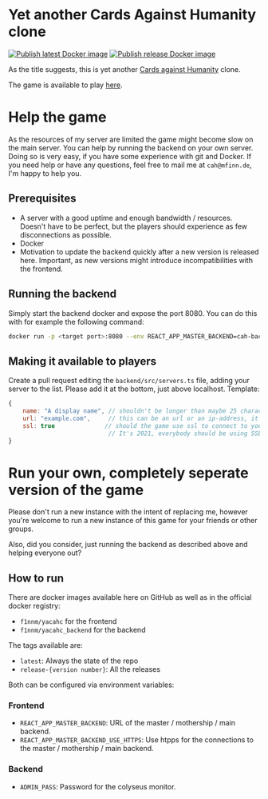 # Yet another Cards Against Humanity clone

[![Publish latest Docker image](https://github.com/F1nnM/Yet-another-Cards-Against-Humanity-clone/actions/workflows/docker_push.yaml/badge.svg)](https://github.com/F1nnM/Yet-another-Cards-Against-Humanity-clone/actions/workflows/docker_push.yaml)
[![Publish release Docker image](https://github.com/F1nnM/Yet-another-Cards-Against-Humanity-clone/actions/workflows/docker_release.yaml/badge.svg)](https://github.com/F1nnM/Yet-another-Cards-Against-Humanity-clone/actions/workflows/docker_release.yaml)

As the title suggests, this is yet another [Cards against Humanity](https://cardsagainsthumanity.com/) clone.

The game is available to play [here](https://cah.mfinn.de).

# Help the game
As the resources of my server are limited the game might become slow on the main server. You can help by running the backend on your own server. 
Doing so is very easy, if you have some experience with git and Docker. 
If you need help or have any questions, feel free to mail me at `cah@mfinn.de`, I'm happy to help you.

## Prerequisites
- A server with a good uptime and enough bandwidth / resources. Doesn't have to be perfect, but the players should experience as few disconnections as possible.
- Docker
- Motivation to update the backend quickly after a new version is released here. Important, as new versions might introduce incompatibilities with the frontend.

## Running the backend

Simply start the backend docker and expose the port 8080. 
You can do this with for example the following command:

```bash
docker run -p <target port>:8080 --env REACT_APP_MASTER_BACKEND=cah-backend.mfinn.de --env REACT_APP_MASTER_BACKEND_USE_HTTPS=true f1nnm/yacahc_backend:release-<version>
```

## Making it available to players
Create a pull request editing the `backend/src/servers.ts` file, adding your server to the list. Please add it at the bottom, just above localhost.
Template:
```js
{
    name: "A display name", // shouldn't be longer than maybe 25 characters
    url: "example.com",     // this can be an url or an ip-address, it may include a port (example.com:8080)
    ssl: true              // should the game use ssl to connect to your server.
                            // It's 2021, everybody should be using SSL encryption on the web, but hey, you do you.
}
```

# Run your own, completely seperate version of the game
Please don't run a new instance with the intent of replacing me, however you're welcome to run a new instance of this game for your friends or other groups.

Also, did you consider, just running the backend as described above and helping everyone out?
## How to run

There are docker images available here on GitHub as well as in the official docker registry:
- `f1nnm/yacahc` for the frontend
- `f1nnm/yacahc_backend` for the backend

The tags available are:
- `latest`: Always the state of the repo
- `release-{version number}`: All the releases

Both can be configured via environment variables:

### Frontend
- `REACT_APP_MASTER_BACKEND`: URL of the master / mothership / main backend.
- `REACT_APP_MASTER_BACKEND_USE_HTTPS`: Use htpps for the connections to the master / mothership / main backend.

### Backend
- `ADMIN_PASS`: Password for the colyseus monitor. 
